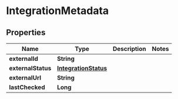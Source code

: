 

# IntegrationMetadata


## Properties

Name | Type | Description | Notes
------------ | ------------- | ------------- | -------------
**externalId** | **String** |  | 
**externalStatus** | [**IntegrationStatus**](IntegrationStatus.md) |  | 
**externalUrl** | **String** |  | 
**lastChecked** | **Long** |  | 



